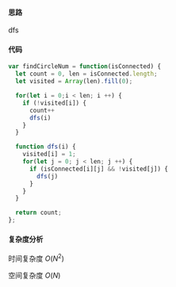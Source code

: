 #### 思路

dfs

#### 代码

```javascript
var findCircleNum = function(isConnected) {
  let count = 0, len = isConnected.length;
  let visited = Array(len).fill(0);

  for(let i = 0;i < len; i ++) {
    if (!visited[i]) {
      count++
      dfs(i)
    }
  }

  function dfs(i) {
    visited[i] = 1;
    for(let j = 0; j < len; j ++) {
      if (isConnected[i][j] && !visited[j]) {
        dfs(j)
      }
    }
  }

  return count;
};
```

#### 复杂度分析

时间复杂度	$O(N^2)$

空间复杂度	$O(N)$